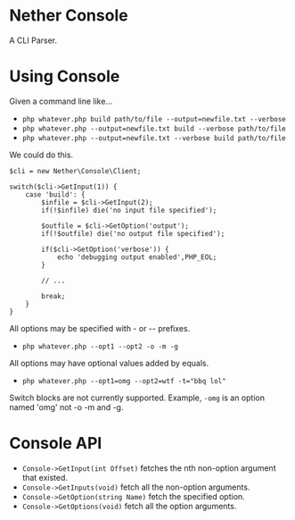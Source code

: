 # Nether Console

A CLI Parser.

# Using Console

Given a command line like...

* `php whatever.php build path/to/file --output=newfile.txt --verbose`
* `php whatever.php --output=newfile.txt build --verbose path/to/file`
* `php whatever.php --output=newfile.txt --verbose build path/to/file`

We could do this.

	$cli = new Nether\Console\Client;

	switch($cli->GetInput(1)) {
		case 'build': {
			$infile = $cli->GetInput(2);
			if(!$infile) die('no input file specified');

			$outfile = $cli->GetOption('output');
			if(!$outfile) die('no output file specified');

			if($cli->GetOption('verbose')) {
				echo 'debugging output enabled',PHP_EOL;
			}

			// ...

			break;
		}
	}

All options may be specified with - or -- prefixes.

* `php whatever.php --opt1 --opt2 -o -m -g`

All options may have optional values added by equals.

* `php whatever.php --opt1=omg --opt2=wtf -t="bbq lol"`

Switch blocks are not currently supported. Example, `-omg` is an option named
'omg' not -o -m and -g.

# Console API

* `Console->GetInput(int Offset)`
  fetches the nth non-option argument that existed.
* `Console->GetInputs(void)`
  fetch all the non-option arguments.
* `Console->GetOption(string Name)`
  fetch the specified option.
* `Console->GetOptions(void)`
  fetch all the option arguments.
